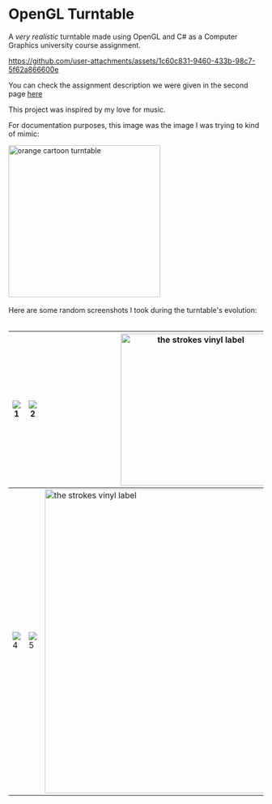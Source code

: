 # OpenGL Turntable
A _very realistic_ turntable made using OpenGL and C# as a Computer Graphics university course assignment.

https://github.com/user-attachments/assets/1c60c831-9460-433b-98c7-5f62a866600e

You can check the assignment description we were given in the second page [here](https://docs.google.com/document/d/1cz4LFYqLl2JhddYBEkwOJKUG9Si6Vn_4/edit?tab=t.0)

This project was inspired by my love for music.

For documentation purposes, this image was the image I was trying to kind of mimic:

<img src="https://github.com/user-attachments/assets/1bf4e46b-6109-43bc-94d0-ad4f22b7300b" alt="orange cartoon turntable" width="300">

<br>
<br>
Here are some random screenshots I took during the turntable's evolution:
<br>
<br>

|  ![1](https://github.com/user-attachments/assets/b637f010-9ef5-4875-b170-5d40cfc8b675) | ![2](https://github.com/user-attachments/assets/659c80bc-6aef-40ef-ab66-cca1fbeb41ae) | <img src="https://github.com/user-attachments/assets/323b68ce-3501-4016-aa02-1610ad024086" alt="the strokes vinyl label" width="300"> |
| - | - | - |
| ![4](https://github.com/user-attachments/assets/9034c07a-814e-4dd2-a488-93d623cbce85) | ![5](https://github.com/user-attachments/assets/d58d6572-7964-4986-98a1-be8c97c8c230) | <img src="https://github.com/user-attachments/assets/f20653cd-5f8d-449c-af07-defe8e45083f" alt="the strokes vinyl label" width="600"> |
